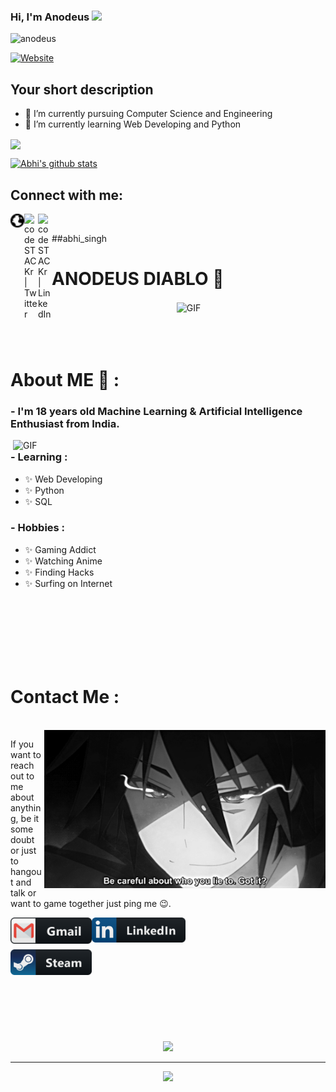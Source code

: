 ### Hi, I'm Anodeus <img src="https://media.giphy.com/media/hvRJCLFzcasrR4ia7z/giphy.gif" width="25px">



<p align="left"> 
<img src="https://komarev.com/ghpvc/?username=USERNAME&label=Views&color=blue&style=plastic" alt="anodeus" />
 </p>



[![Website](https://img.shields.io/badge/Text-Text-green?style=flat-square)](https://google.com)

## Your short description
- 🔭 I’m currently pursuing Computer Science and Engineering
- 🌱 I’m currently learning Web Developing and Python



<a href="https://github.com/anodeus">
  <img align="center" src="https://github-readme-stats.vercel.app/api/top-langs/?username=anodeus&theme=light&hide_langs_below=1" />
</a>

[![Abhi's github stats](https://github-readme-stats.vercel.app/api?username=anodeus&count_private=true&include_all_commits=true&theme=radical)](https://google.com)

## Connect with me:
[<img align="left" alt="codeSTACKr.com" width="22px" src="https://raw.githubusercontent.com/iconic/open-iconic/master/svg/globe.svg" />][website]
[<img align="left" alt="codeSTACKr | Twitter" width="22px" src="https://cdn.jsdelivr.net/npm/simple-icons@v3/icons/twitter.svg" />][twitter]
[<img align="left" alt="codeSTACKr | LinkedIn" width="22px" src="https://cdn.jsdelivr.net/npm/simple-icons@v3/icons/linkedin.svg" />][linkedin]
<br />


[website]: https://google.com
[twitter]: https://twitter.com/
[linkedin]: https://www.linkedin.com/in/abhi-singh-as/







##abhi_singh
# ANODEUS DIABLO 👋

<div align="center">
<img hight="300" width="700" alt="GIF" align="center" src="https://media.tenor.com/images/862605660c673bda3ed7cf13e20adeaf/tenor.gif">
</div>

</br>
</br>
</br>


# About ME 💬 :

### - I'm 18 years  old Machine Learning & Artificial Intelligence Enthusiast from India.

<img hight="300" width="500" alt="GIF" align="right" src="https://giffiles.alphacoders.com/140/14018.gif">

### - Learning :
- ✨ Web Developing
- ✨ Python
- ✨ SQL

### - Hobbies : 
- ✨ Gaming Addict
- ✨ Watching Anime
- ✨ Finding Hacks
- ✨ Surfing on Internet

</br>
</br>
</br>

</br>
</br>
</br>






# Contact Me :

<p>
 </br>


<img hight="320" width="450" align="right" alt="GIF" src="https://github.com/anodeus/anodeus/blob/main/assets/93195.gif">


If you want to reach out to me about anything, be it some doubt or just to hangout and talk or want to game together just ping me 😉.

<a href="mailto:abhisinghkirad19@gmail.com">
 <img align="left" alt="Gmail" width="130" hight="100" src="https://github.com/anodeus/anodeus/blob/main/assets/icons/gmail.png" />
</a>
<a href="https://www.linkedin.com/in/abhi-singh-as/">
  <img align="left" alt="Linkedin" width="150" hight="100" src="https://github.com/anodeus/anodeus/blob/main/assets/icons/linkedin.png" />
</br>
</br>
</br>
</a>

<a href="https://steamcommunity.com/profiles/76561199137445182/">
  <img align="left" alt="Steam" width="130" hight="100" src="https://github.com/anodeus/anodeus/blob/main/assets/icons/steam.png" />
</a>
 </p>
 

</br>
</br>
</br>
</br>
</br>
</br>
</br>



<p align="center" >  
 
<img  src="https://github-readme-stats.vercel.app/api?username=anodeus&&show_icons=true&theme=radical"/>
  </a>
  </p>

*************

<p align="center" >  
 
<img  src="https://github-readme-stats.vercel.app/api?username=anodeus&&show_icons=true&theme=radical"/>
  </a>
  </p>


